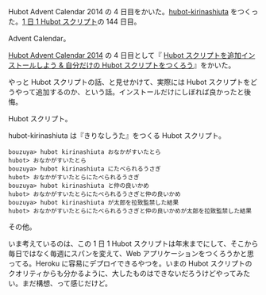 Hubot Advent Calendar 2014 の 4 日目をかいた。[hubot-kirinashiuta][gh:bouzuya/hubot-kirinashiuta] をつくった。[1 日 1 Hubot スクリプト][hubot-script-per-day]の 144 日目。

Advent Calendar。

[Hubot Advent Calendar 2014][hubot-adventar-2014] の 4 日目として『 [Hubot スクリプトを追加インストールしよう & 自分だけの Hubot スクリプトをつくろう][hubot-adventar-2014-4]』をかいた。

やっと Hubot スクリプトの話、と見せかけて、実際には Hubot スクリプトをどうやって追加するのか、という話。インストールだけにしぼれば良かったと後悔。

Hubot スクリプト。

hubot-kirinashiuta は『きりなしうた』をつくる Hubot スクリプト。

    bouzuya> hubot kirinashiuta おなかがすいたとら
    hubot> おなかがすいたとら
    bouzuya> hubot kirinashiuta にたべられるうさぎ
    hubot> おなかがすいたとらにたべられるうさぎ
    bouzuya> hubot kirinashiuta と仲の良いかめ
    hubot> おなかがすいたとらにたべられるうさぎと仲の良いかめ
    bouzuya> hubot kirinashiuta が太郎を拉致監禁した結果
    hubot> おなかがすいたとらにたべられるうさぎと仲の良いかめが太郎を拉致監禁した結果

その他。

いま考えているのは、この 1 日 1 Hubot スクリプトは年末までにして、そこから毎日ではなく毎週にスパンを変えて、Web アプリケーションをつくろうかと思ってる。Heroku に容易にデプロイできるやつを。いまの Hubot スクリプトのクオリティからも分かるように、大したものはできないだろうけどやってみたい。まだ構想、って感じだけど。

[hubot-adventar-2014]: http://www.adventar.org/calendars/384
[hubot-adventar-2014-1]: http://qiita.com/bouzuya/items/c7d0ad80c357aab6b696
[hubot-adventar-2014-2]: http://qiita.com/bouzuya/items/11c0c6da2b3ad54b827f
[hubot-adventar-2014-3]: http://qiita.com/bouzuya/items/2a200c9e8a45e2478bc2
[hubot-adventar-2014-4]: http://qiita.com/bouzuya/items/4c0206d72ff22ade9339
[hubot-script-per-day]: http://blog.bouzuya.net/posts?tags=hubot-script-per-day
[gh:bouzuya/hubot-kirinashiuta]: https://github.com/bouzuya/hubot-kirinashiuta
